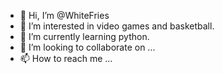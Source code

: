 - 👋 Hi, I’m @WhiteFries
- 👀 I’m interested in video games and basketball.
- 🌱 I’m currently learning python.
- 💞️ I’m looking to collaborate on ...
- 📫 How to reach me ...

<!---
WhiteFries/WhiteFries is a ✨ special ✨ repository because its `README.md` (this file) appears on your GitHub profile.
You can click the Preview link to take a look at your changes.
--->
